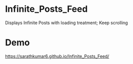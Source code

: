 # Infinite_Posts_Feed
Displays Infinite Posts with loading treatment; Keep scrolling

# Demo
https://sarathkumar6.github.io/Infinite_Posts_Feed/
